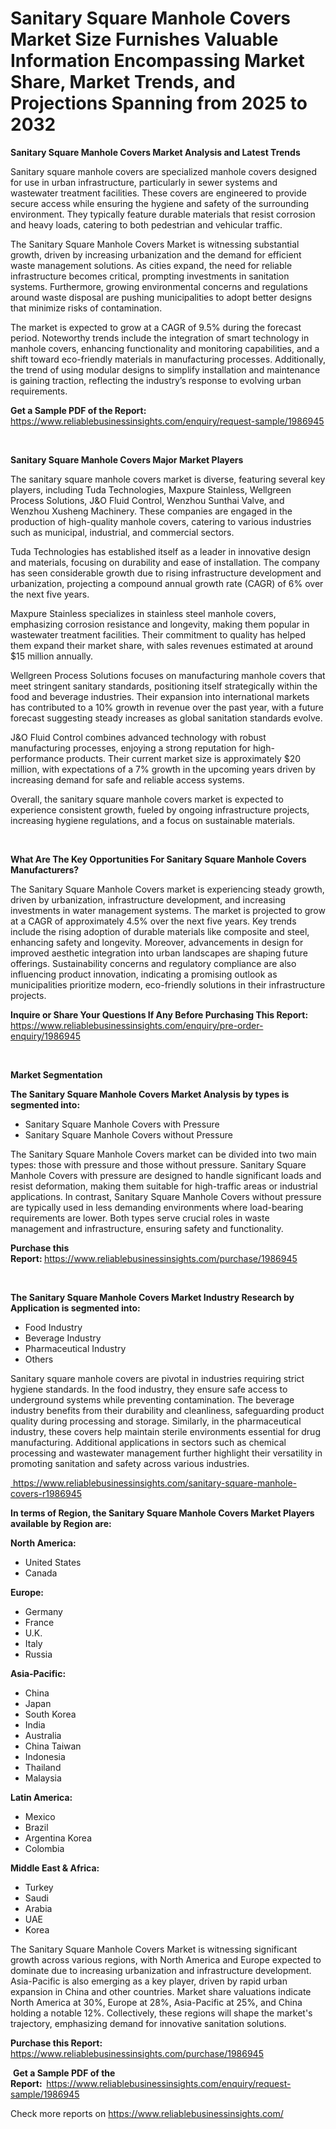 <p><h1>Sanitary Square Manhole Covers Market Size Furnishes Valuable Information Encompassing Market Share, Market Trends, and Projections Spanning from 2025 to 2032</h1></p><p><strong>Sanitary Square Manhole Covers Market Analysis and Latest Trends</strong></p>
<p><p>Sanitary square manhole covers are specialized manhole covers designed for use in urban infrastructure, particularly in sewer systems and wastewater treatment facilities. These covers are engineered to provide secure access while ensuring the hygiene and safety of the surrounding environment. They typically feature durable materials that resist corrosion and heavy loads, catering to both pedestrian and vehicular traffic.</p><p>The Sanitary Square Manhole Covers Market is witnessing substantial growth, driven by increasing urbanization and the demand for efficient waste management solutions. As cities expand, the need for reliable infrastructure becomes critical, prompting investments in sanitation systems. Furthermore, growing environmental concerns and regulations around waste disposal are pushing municipalities to adopt better designs that minimize risks of contamination.</p><p>The market is expected to grow at a CAGR of 9.5% during the forecast period. Noteworthy trends include the integration of smart technology in manhole covers, enhancing functionality and monitoring capabilities, and a shift toward eco-friendly materials in manufacturing processes. Additionally, the trend of using modular designs to simplify installation and maintenance is gaining traction, reflecting the industry’s response to evolving urban requirements.</p></p>
<p><strong>Get a Sample PDF of the Report:&nbsp;</strong> <a href="https://www.reliablebusinessinsights.com/enquiry/request-sample/1986945?utm_campaign=2264&utm_medium=2&utm_source=Github&utm_content=ia&utm_term=02032025&utm_id=sanitary-square-manhole-covers">https://www.reliablebusinessinsights.com/enquiry/request-sample/1986945</a></p>
<p>&nbsp;</p>
<p><strong>Sanitary Square Manhole Covers Major Market Players</strong></p>
<p><p>The sanitary square manhole covers market is diverse, featuring several key players, including Tuda Technologies, Maxpure Stainless, Wellgreen Process Solutions, J&O Fluid Control, Wenzhou Sunthai Valve, and Wenzhou Xusheng Machinery. These companies are engaged in the production of high-quality manhole covers, catering to various industries such as municipal, industrial, and commercial sectors.</p><p>Tuda Technologies has established itself as a leader in innovative design and materials, focusing on durability and ease of installation. The company has seen considerable growth due to rising infrastructure development and urbanization, projecting a compound annual growth rate (CAGR) of 6% over the next five years.</p><p>Maxpure Stainless specializes in stainless steel manhole covers, emphasizing corrosion resistance and longevity, making them popular in wastewater treatment facilities. Their commitment to quality has helped them expand their market share, with sales revenues estimated at around $15 million annually.</p><p>Wellgreen Process Solutions focuses on manufacturing manhole covers that meet stringent sanitary standards, positioning itself strategically within the food and beverage industries. Their expansion into international markets has contributed to a 10% growth in revenue over the past year, with a future forecast suggesting steady increases as global sanitation standards evolve.</p><p>J&O Fluid Control combines advanced technology with robust manufacturing processes, enjoying a strong reputation for high-performance products. Their current market size is approximately $20 million, with expectations of a 7% growth in the upcoming years driven by increasing demand for safe and reliable access systems.</p><p>Overall, the sanitary square manhole covers market is expected to experience consistent growth, fueled by ongoing infrastructure projects, increasing hygiene regulations, and a focus on sustainable materials.</p></p>
<p>&nbsp;</p>
<p><strong>What Are The Key Opportunities For Sanitary Square Manhole Covers Manufacturers?</strong></p>
<p><p>The Sanitary Square Manhole Covers market is experiencing steady growth, driven by urbanization, infrastructure development, and increasing investments in water management systems. The market is projected to grow at a CAGR of approximately 4.5% over the next five years. Key trends include the rising adoption of durable materials like composite and steel, enhancing safety and longevity. Moreover, advancements in design for improved aesthetic integration into urban landscapes are shaping future offerings. Sustainability concerns and regulatory compliance are also influencing product innovation, indicating a promising outlook as municipalities prioritize modern, eco-friendly solutions in their infrastructure projects.</p></p>
<p><strong>Inquire or Share Your Questions If Any Before Purchasing This Report:</strong> <a href="https://www.reliablebusinessinsights.com/enquiry/pre-order-enquiry/1986945?utm_campaign=2264&utm_medium=2&utm_source=Github&utm_content=ia&utm_term=02032025&utm_id=sanitary-square-manhole-covers">https://www.reliablebusinessinsights.com/enquiry/pre-order-enquiry/1986945</a></p>
<p>&nbsp;</p>
<p><strong>Market Segmentation</strong></p>
<p><strong>The Sanitary Square Manhole Covers Market Analysis by types is segmented into:</strong></p>
<p><ul><li>Sanitary Square Manhole Covers with Pressure</li><li>Sanitary Square Manhole Covers without Pressure</li></ul></p>
<p><p>The Sanitary Square Manhole Covers market can be divided into two main types: those with pressure and those without pressure. Sanitary Square Manhole Covers with pressure are designed to handle significant loads and resist deformation, making them suitable for high-traffic areas or industrial applications. In contrast, Sanitary Square Manhole Covers without pressure are typically used in less demanding environments where load-bearing requirements are lower. Both types serve crucial roles in waste management and infrastructure, ensuring safety and functionality.</p></p>
<p><strong>Purchase this Report:&nbsp;</strong><a href="https://www.reliablebusinessinsights.com/purchase/1986945?utm_campaign=2264&utm_medium=2&utm_source=Github&utm_content=ia&utm_term=02032025&utm_id=sanitary-square-manhole-covers">https://www.reliablebusinessinsights.com/purchase/1986945</a></p>
<p>&nbsp;</p>
<p><strong>The Sanitary Square Manhole Covers Market Industry Research by Application is segmented into:</strong></p>
<p><ul><li>Food Industry</li><li>Beverage Industry</li><li>Pharmaceutical Industry</li><li>Others</li></ul></p>
<p><p>Sanitary square manhole covers are pivotal in industries requiring strict hygiene standards. In the food industry, they ensure safe access to underground systems while preventing contamination. The beverage industry benefits from their durability and cleanliness, safeguarding product quality during processing and storage. Similarly, in the pharmaceutical industry, these covers help maintain sterile environments essential for drug manufacturing. Additional applications in sectors such as chemical processing and wastewater management further highlight their versatility in promoting sanitation and safety across various industries.</p></p>
<p><a href="https://www.reliablebusinessinsights.com/sanitary-square-manhole-covers-r1986945?utm_campaign=2264&utm_medium=2&utm_source=Github&utm_content=ia&utm_term=02032025&utm_id=sanitary-square-manhole-covers">&nbsp;https://www.reliablebusinessinsights.com/sanitary-square-manhole-covers-r1986945</a></p>
<p><strong>In terms of Region, the Sanitary Square Manhole Covers Market Players available by Region are:</strong></p>
<p>
    <p> <strong> North America: </strong>
        <ul>
            <li>United States</li>
            <li>Canada</li>
        </ul>
        </p> 
    <p> <strong> Europe: </strong>
        <ul>
            <li>Germany</li>
            <li>France</li>
            <li>U.K.</li>
            <li>Italy</li>
            <li>Russia</li>
        </ul>
        </p> 
    <p> <strong> Asia-Pacific: </strong>
        <ul>
            <li>China</li>
            <li>Japan</li>
            <li>South Korea</li>
            <li>India</li>
            <li>Australia</li>
            <li>China Taiwan</li>
            <li>Indonesia</li>
            <li>Thailand</li>
            <li>Malaysia</li>
        </ul>
        </p> 
    <p> <strong> Latin America: </strong>
        <ul>
            <li>Mexico</li>
            <li>Brazil</li>
            <li>Argentina Korea</li>
            <li>Colombia</li>
        </ul>
        </p> 
    <p> <strong> Middle East & Africa: </strong>
        <ul>
            <li>Turkey</li>
            <li>Saudi</li>
            <li>Arabia</li>
            <li>UAE</li>
            <li>Korea</li>
        </ul>
    </p>
    </p>
<p><p>The Sanitary Square Manhole Covers Market is witnessing significant growth across various regions, with North America and Europe expected to dominate due to increasing urbanization and infrastructure development. Asia-Pacific is also emerging as a key player, driven by rapid urban expansion in China and other countries. Market share valuations indicate North America at 30%, Europe at 28%, Asia-Pacific at 25%, and China holding a notable 12%. Collectively, these regions will shape the market's trajectory, emphasizing demand for innovative sanitation solutions.</p></p>
<p><strong>Purchase this Report: </strong><a href="https://www.reliablebusinessinsights.com/purchase/1986945?utm_campaign=2264&utm_medium=2&utm_source=Github&utm_content=ia&utm_term=02032025&utm_id=sanitary-square-manhole-covers">https://www.reliablebusinessinsights.com/purchase/1986945</a></p>
<p>&nbsp;<strong>Get a Sample PDF of the Report:&nbsp;&nbsp;</strong><a href="https://www.reliablebusinessinsights.com/enquiry/request-sample/1986945?utm_campaign=2264&utm_medium=2&utm_source=Github&utm_content=ia&utm_term=02032025&utm_id=sanitary-square-manhole-covers">https://www.reliablebusinessinsights.com/enquiry/request-sample/1986945</a></p>
<p><strong></strong></p>
<p>Check more reports on <a href="https://www.reliablebusinessinsights.com/?utm_campaign=2264&utm_medium=2&utm_source=Github&utm_content=ia&utm_term=02032025&utm_id=sanitary-square-manhole-covers">https://www.reliablebusinessinsights.com/</a></p>